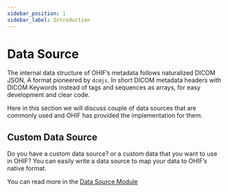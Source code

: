 ```yaml
---
sidebar_position: 1
sidebar_label: Introduction
---
```


# Data Source

The internal data structure of OHIF’s metadata follows naturalized DICOM JSON, A
format pioneered by `dcmjs`. In short DICOM metadata headers with DICOM Keywords
instead of tags and sequences as arrays, for easy development and clear code.

Here in this section we will discuss couple of data sources that are commonly used
and OHIF has provided the implementation for them.

## Custom Data Source
Do you have a custom data source? or a custom data that you want to use in OHIF?
You can easily write a data source to map your data to OHIF’s native format.

You can read more in the [Data Source Module](../../platform/extensions/modules/data-source.md)
